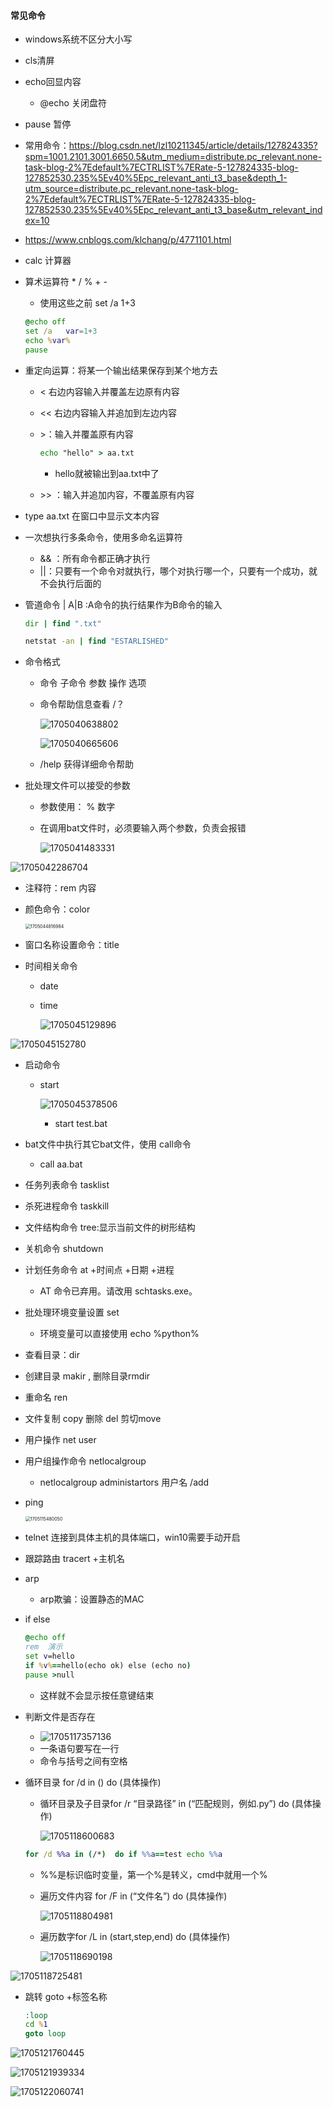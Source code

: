 #### 常见命令

* windows系统不区分大小写

* cls清屏

* echo回显内容

  * @echo 关闭盘符

* pause  暂停

* 常用命令：https://blog.csdn.net/lzl10211345/article/details/127824335?spm=1001.2101.3001.6650.5&utm_medium=distribute.pc_relevant.none-task-blog-2%7Edefault%7ECTRLIST%7ERate-5-127824335-blog-127852530.235%5Ev40%5Epc_relevant_anti_t3_base&depth_1-utm_source=distribute.pc_relevant.none-task-blog-2%7Edefault%7ECTRLIST%7ERate-5-127824335-blog-127852530.235%5Ev40%5Epc_relevant_anti_t3_base&utm_relevant_index=10

*  https://www.cnblogs.com/klchang/p/4771101.html 

* calc 计算器

* 算术运算符  *        /   %   +     -

  * 使用这些之前 set  /a     1+3

  ```bat
  @echo off
  set /a   var=1+3
  echo %var%
  pause
  ```



* 重定向运算：将某一个输出结果保存到某个地方去

  * <   右边内容输入并覆盖左边原有内容

  * \<\<  右边内容输入并追加到左边内容

  * \>：输入并覆盖原有内容

    ```bat
    echo "hello" > aa.txt
    ```

    * hello就被输出到aa.txt中了

  *  \>\> ：输入并追加内容，不覆盖原有内容 

* type aa.txt 在窗口中显示文本内容



* 一次想执行多条命令，使用多命名运算符    

  * && ：所有命令都正确才执行
  *  ||：只要有一个命令对就执行，哪个对执行哪一个，只要有一个成功，就不会执行后面的

* 管道命令  |    A|B  :A命令的执行结果作为B命令的输入

  ```bat
  dir | find ".txt"
  
  netstat -an | find "ESTARLISHED"
  ```

  

* 命令格式

  * 命令 子命令 参数 操作 选项

  * 命令帮助信息查看   /？

    ![1705040638802](%E5%91%BD%E4%BB%A4.assets/1705040638802.png)

    ![1705040665606](%E5%91%BD%E4%BB%A4.assets/1705040665606.png)

  * /help 获得详细命令帮助

* 批处理文件可以接受的参数

  * 参数使用：  % 数字

  * 在调用bat文件时，必须要输入两个参数，负责会报错

    ![1705041483331](%E5%91%BD%E4%BB%A4.assets/1705041483331.png)

![1705042286704](%E5%91%BD%E4%BB%A4.assets/1705042286704.png)

* 注释符：rem 内容

* 颜色命令：color

  <img src="%E5%91%BD%E4%BB%A4.assets/1705044816984.png" alt="1705044816984" style="zoom:50%;" />

* 窗口名称设置命令：title



* 时间相关命令

  * date

  * time

    ![1705045129896](%E5%91%BD%E4%BB%A4.assets/1705045129896.png)

![1705045152780](%E5%91%BD%E4%BB%A4.assets/1705045152780.png)





* 启动命令

  * start 

    ![1705045378506](%E5%91%BD%E4%BB%A4.assets/1705045378506.png)

    * start test.bat

* bat文件中执行其它bat文件，使用 call命令

  * call aa.bat

* 任务列表命令 tasklist

* 杀死进程命令 taskkill

* 文件结构命令 tree:显示当前文件的树形结构

* 关机命令 shutdown

* 计划任务命令  at  +时间点 +日期 +进程     

  * AT 命令已弃用。请改用 schtasks.exe。

* 批处理环境变量设置 set

  * 环境变量可以直接使用 echo %python%

* 查看目录：dir

* 创建目录 makir , 删除目录rmdir

* 重命名 ren

* 文件复制 copy  删除 del  剪切move

* 用户操作 net user

* 用户组操作命令 netlocalgroup

  * netlocalgroup administartors  用户名 /add

* ping

  <img src="%E5%91%BD%E4%BB%A4.assets/1705115480050.png" alt="1705115480050" style="zoom:50%;" />

* telnet 连接到具体主机的具体端口，win10需要手动开启

* 跟踪路由 tracert  +主机名

* arp

  * arp欺骗：设置静态的MAC

* if else

  ```bat
  @echo off
  rem  演示
  set v=hello
  if %v%==hello(echo ok) else (echo no)
  pause >null
  ```

  * 这样就不会显示按任意键结束

* 判断文件是否存在

  * ![1705117357136](%E5%91%BD%E4%BB%A4.assets/1705117357136.png)
  * 一条语句要写在一行
  * 命令与括号之间有空格

* 循环目录 for /d in ()  do (具体操作)

  * 循环目录及子目录for /r “目录路径” in (“匹配规则，例如.py”)  do (具体操作)

    ![1705118600683](%E5%91%BD%E4%BB%A4.assets/1705118600683.png)

  ```bat
  for /d %%a in (/*)  do if %%a==test echo %%a
  ```

  * %%是标识临时变量，第一个%是转义，cmd中就用一个%

  * 遍历文件内容 for /F in (“文件名”)  do (具体操作)

    ![1705118804981](%E5%91%BD%E4%BB%A4.assets/1705118804981.png)

  * 遍历数字for /L  in (start,step,end)  do (具体操作)

    ![1705118690198](%E5%91%BD%E4%BB%A4.assets/1705118690198.png)

![1705118725481](%E5%91%BD%E4%BB%A4.assets/1705118725481.png)

* 跳转 goto  +标签名称

  ```bat
  :loop
  cd %1
  goto loop
  ```

  

<img src="%E5%91%BD%E4%BB%A4.assets/1705121760445.png" alt="1705121760445" />

![1705121939334](%E5%91%BD%E4%BB%A4.assets/1705121939334.png)

![1705122060741](%E5%91%BD%E4%BB%A4.assets/1705122060741.png)